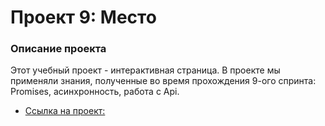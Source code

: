 # Проект 9: Место

### Описание проекта

Этот учебный проект - интерактивная страница. В проекте мы применяли знания, полученные во время прохождения 9-ого спринта: Promises, асинхронность, работа с Api.

* [Ссылка на проект:](https://vladislavfilippov2004.github.io/mesto/)